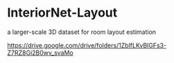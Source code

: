 # InteriorNet-Layout
a larger-scale 3D dataset for room layout estimation

https://drive.google.com/drive/folders/1ZblfLKvBlGFs3-Z7RZ8Gi2B0wv_svaMo
